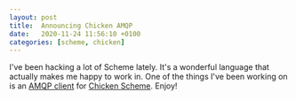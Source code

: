 ```yaml
---
layout: post
title:  Announcing Chicken AMQP
date:   2020-11-24 11:56:10 +0100
categories: [scheme, chicken]
---
```


I've been hacking a lot of Scheme lately. It's a wonderful language
that actually makes me happy to work in. One of the things I've been
working on is an [AMQP client](https://github.com/fred-o/chicken-amqp)
for [Chicken Scheme](https://call-cc.org). Enjoy!
